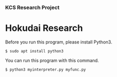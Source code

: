 ### KCS Research Project
# Hokudai Research

Before you run this program, please install Python3. 

```$ sudo apt install python3```

You can run this program with this command. 

```$ python3 myinterpreter.py myfunc.py```
